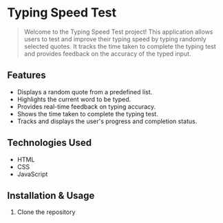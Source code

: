 # Typing Speed Test

>Welcome to the Typing Speed Test project! This application allows users to test and improve their typing speed by typing randomly selected quotes. It tracks the time taken to complete the typing test and provides feedback on the accuracy of the typed input.

## Features

- Displays a random quote from a predefined list.
- Highlights the current word to be typed.
- Provides real-time feedback on typing accuracy.
- Shows the time taken to complete the typing test.
- Tracks and displays the user's progress and completion status.

## Technologies Used

- HTML
- CSS
- JavaScript

## Installation & Usage

1. Clone the repository


